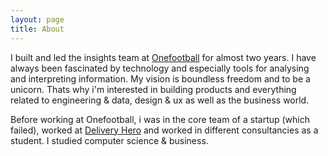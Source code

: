 ```yaml
---
layout: page
title: About
---
```


I built and led the insights team at [Onefootball](http://onefootball.com/)
for almost two years. I have always been fascinated by technology
and especially tools for analysing and interpreting information.
My vision is boundless freedom and to be a unicorn.
Thats why i'm interested in building products and everything related to
engineering & data, design & ux as well as the business world.

Before working at Onefootball, i was in the core team of a startup (which failed),
worked at [Delivery Hero](http://deliveryhero.com/) and worked in different consultancies
as a student. I studied computer science & business.

